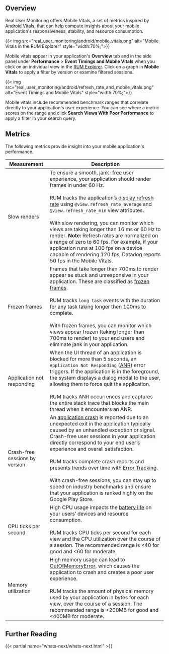 ## Overview

Real User Monitoring offers Mobile Vitals, a set of metrics inspired by [Android Vitals][1], that can help compute insights about your mobile application's responsiveness, stability, and resource consumption. 

{{< img src="real_user_monitoring/android/mobile_vitals.png" alt="Mobile Vitals in the RUM Explorer" style="width:70%;">}}

Mobile vitals appear in your application's **Overview** tab and in the side panel under **Performance** > **Event Timings and Mobile Vitals** when you click on an individual view in the [RUM Explorer][3]. Click on a graph in **Mobile Vitals** to apply a filter by version or examine filtered sessions. 

{{< img src="real_user_monitoring/android/refresh_rate_and_mobile_vitals.png" alt="Event Timings and Mobile Vitals" style="width:70%;">}}

Mobile vitals include recommended benchmark ranges that correlate directly to your application's user experience. You can see where a metric scores on the range and click **Search Views With Poor Performance** to apply a filter in your search query.

## Metrics

The following metrics provide insight into your mobile application's performance.

| Measurement                    | Description                                                                                                                                                                                                                                                                                                                                                                                                                                                                                                                                                                                                       |
|--------------------------------|-------------------------------------------------------------------------------------------------------------------------------------------------------------------------------------------------------------------------------------------------------------------------------------------------------------------------------------------------------------------------------------------------------------------------------------------------------------------------------------------------------------------------------------------------------------------------------------------------------------------|
| Slow renders                   | To ensure a smooth, [jank-free][5] user experience, your application should render frames in under 60 Hz. <br /><br />  RUM tracks the application’s [display refresh rate][6] using `@view.refresh_rate_average` and `@view.refresh_rate_min` view attributes. <br /><br />  With slow rendering, you can monitor which views are taking longer than 16 ms or 60 Hz to render. **Note:** Refresh rates are normalized on a range of zero to 60 fps. For example, if your application runs at 100 fps on a device capable of rendering 120 fps, Datadog reports 50 fps in the Mobile Vitals. |
| Frozen frames                  | Frames that take longer than 700ms to render appear as stuck and unresponsive in your application. These are classified as [frozen frames][7]. <br /><br />  RUM tracks `long task` events with the duration for any task taking longer then 100ms to complete. <br /><br />  With frozen frames, you can monitor which views appear frozen (taking longer than 700ms to render) to your end users and eliminate jank in your application.                                                                                                                                                                                                 |
| Application not responding     | When the UI thread of an application is blocked for more than 5 seconds, an `Application Not Responding` ([ANR][8]) error triggers. If the application is in the foreground, the system displays a dialog modal to the user, allowing them to force quit the application. <br /><br />   RUM tracks ANR occurrences and captures the entire stack trace that blocks the main thread when it encounters an ANR.                                                                                                                                                                                                                              |
| Crash-free sessions by version | An [application crash][9] is reported due to an unexpected exit in the application typically caused by an unhandled exception or signal. Crash-free user sessions in your application directly correspond to  your end user’s experience and overall satisfaction. <br /><br />   RUM tracks complete crash reports and presents trends over time with [Error Tracking][10]. <br /><br />  With crash-free sessions, you can stay up to speed on industry benchmarks and ensure that your application is ranked highly on the Google Play Store.                                                                                                 |
| CPU ticks per second           | High CPU usage impacts the [battery life][11] on your users’ devices and resource consumption.  <br /><br />  RUM tracks CPU ticks per second for each view and the CPU utilization over the course of a session. The recommended range is <40 for good and <60 for moderate.                                                                                                                                                                                                                                                                                                                                                         |
| Memory utilization             | High memory usage can lead to [OutOfMemoryError][12], which causes the application to crash and creates a  poor user experience. <br /><br />  RUM tracks the amount of physical memory used by your application in bytes for each view, over the course of a session. The recommended range is <200MB for good and <400MB for moderate.                                                                                                                                                                                                                                                                                          |

## Further Reading

{{< partial name="whats-next/whats-next.html" >}}

[1]: https://developer.android.com/topic/performance/vitals
[2]: https://raw.githubusercontent.com/DataDog/dd-sdk-android/alai97/android-monitoring-mobile-vitals/docs/images/mobile_vitals.png
[3]: https://app.datadoghq.com/rum/explorer
[4]: https://raw.githubusercontent.com/DataDog/dd-sdk-android/alai97/android-monitoring-mobile-vitals/docs/images/refresh_rate_and_mobile_vitals.png
[5]: https://developer.android.com/topic/performance/vitals/render#common-jank
[6]: https://developer.android.com/guide/topics/media/frame-rate
[7]: https://developer.android.com/topic/performance/vitals/frozen
[8]: https://developer.android.com/topic/performance/vitals/anr
[9]: https://developer.android.com/topic/performance/vitals/crash
[10]: https://docs.datadoghq.com/real_user_monitoring/error_tracking/android
[11]: https://developer.android.com/topic/performance/power
[12]: https://developer.android.com/reference/java/lang/OutOfMemoryError